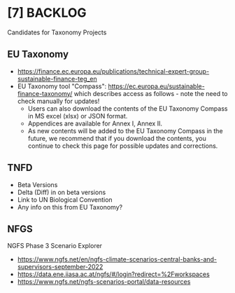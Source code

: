 # [7] BACKLOG
Candidates for Taxonomy Projects

## EU Taxonomy
- https://finance.ec.europa.eu/publications/technical-expert-group-sustainable-finance-teg_en
- EU Taxonomy tool "Compass": https://ec.europa.eu/sustainable-finance-taxonomy/ which describes access as follows - note the need to check manually for updates!
   - Users can also download the contents of the EU Taxonomy Compass in MS excel (xlsx) or JSON format.
   - Appendices are available for Annex I, Annex II.
   - As new contents will be added to the EU Taxonomy Compass in the future, we recommend that if you download the contents, you continue to check this page for possible updates and corrections.


## TNFD
- Beta Versions
- Delta (Diff) in on beta versions
- Link to UN Biological Convention
- Any info on this from EU Taxonomy?

## NFGS

NGFS Phase 3 Scenario Explorer
- https://www.ngfs.net/en/ngfs-climate-scenarios-central-banks-and-supervisors-september-2022
- https://data.ene.iiasa.ac.at/ngfs/#/login?redirect=%2Fworkspaces
- https://www.ngfs.net/ngfs-scenarios-portal/data-resources
